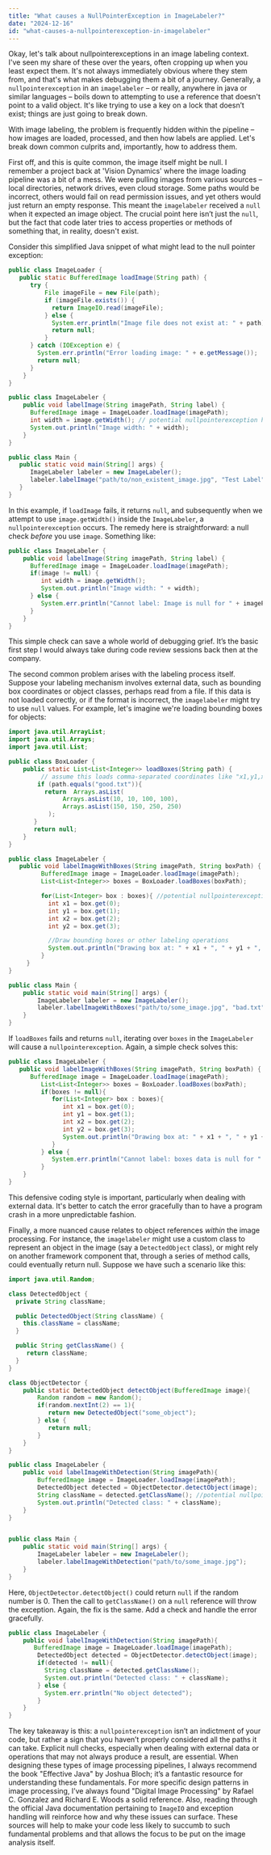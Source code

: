 ```yaml
---
title: "What causes a NullPointerException in ImageLabeler?"
date: "2024-12-16"
id: "what-causes-a-nullpointerexception-in-imagelabeler"
---
```


Okay, let's talk about nullpointerexceptions in an image labeling context. I've seen my share of these over the years, often cropping up when you least expect them. It's not always immediately obvious where they stem from, and that's what makes debugging them a bit of a journey. Generally, a `nullpointerexception` in an `imagelabeler` – or really, anywhere in java or similar languages – boils down to attempting to use a reference that doesn't point to a valid object. It's like trying to use a key on a lock that doesn’t exist; things are just going to break down.

With image labeling, the problem is frequently hidden within the pipeline – how images are loaded, processed, and then how labels are applied. Let's break down common culprits and, importantly, how to address them.

First off, and this is quite common, the image itself might be null. I remember a project back at 'Vision Dynamics' where the image loading pipeline was a bit of a mess. We were pulling images from various sources – local directories, network drives, even cloud storage. Some paths would be incorrect, others would fail on read permission issues, and yet others would just return an empty response. This meant the `imagelabeler` received a `null` when it expected an image object. The crucial point here isn’t just the `null`, but the fact that code later tries to access properties or methods of something that, in reality, doesn't exist.

Consider this simplified Java snippet of what might lead to the null pointer exception:

```java
public class ImageLoader {
   public static BufferedImage loadImage(String path) {
      try {
          File imageFile = new File(path);
          if (imageFile.exists()) {
            return ImageIO.read(imageFile);
          } else {
            System.err.println("Image file does not exist at: " + path);
            return null;
          }
      } catch (IOException e) {
        System.err.println("Error loading image: " + e.getMessage());
        return null;
      }
    }
}

public class ImageLabeler {
    public void labelImage(String imagePath, String label) {
      BufferedImage image = ImageLoader.loadImage(imagePath);
      int width = image.getWidth(); // potential nullpointerexception here
      System.out.println("Image width: " + width);
    }
}

public class Main {
   public static void main(String[] args) {
      ImageLabeler labeler = new ImageLabeler();
      labeler.labelImage("path/to/non_existent_image.jpg", "Test Label");
   }
}
```

In this example, if `loadImage` fails, it returns `null`, and subsequently when we attempt to use `image.getWidth()` inside the `ImageLabeler`, a `nullpointerexception` occurs. The remedy here is straightforward: a null check *before* you use `image`. Something like:

```java
public class ImageLabeler {
    public void labelImage(String imagePath, String label) {
      BufferedImage image = ImageLoader.loadImage(imagePath);
      if(image != null) {
         int width = image.getWidth();
         System.out.println("Image width: " + width);
      } else {
         System.err.println("Cannot label: Image is null for " + imagePath);
      }
    }
}
```

This simple check can save a whole world of debugging grief. It’s the basic first step I would always take during code review sessions back then at the company.

The second common problem arises with the labeling process itself. Suppose your labeling mechanism involves external data, such as bounding box coordinates or object classes, perhaps read from a file. If this data is not loaded correctly, or if the format is incorrect, the `imagelabeler` might try to use `null` values. For example, let's imagine we're loading bounding boxes for objects:

```java
import java.util.ArrayList;
import java.util.Arrays;
import java.util.List;

public class BoxLoader {
    public static List<List<Integer>> loadBoxes(String path) {
         // assume this loads comma-separated coordinates like "x1,y1,x2,y2"
        if (path.equals("good.txt")){
          return  Arrays.asList(
               Arrays.asList(10, 10, 100, 100),
               Arrays.asList(150, 150, 250, 250)
           );
       }
       return null;
    }
}

public class ImageLabeler {
   public void labelImageWithBoxes(String imagePath, String boxPath) {
         BufferedImage image = ImageLoader.loadImage(imagePath);
         List<List<Integer>> boxes = BoxLoader.loadBoxes(boxPath);

         for(List<Integer> box : boxes){ //potential nullpointerexception
           int x1 = box.get(0);
           int y1 = box.get(1);
           int x2 = box.get(2);
           int y2 = box.get(3);

           //Draw bounding boxes or other labeling operations
           System.out.println("Drawing box at: " + x1 + ", " + y1 + ", " + x2 + ", " + y2);
         }
     }
}

public class Main {
    public static void main(String[] args) {
        ImageLabeler labeler = new ImageLabeler();
        labeler.labelImageWithBoxes("path/to/some_image.jpg", "bad.txt");
    }
}
```

If `loadBoxes` fails and returns `null`, iterating over `boxes` in the `ImageLabeler` will cause a `nullpointerexception`. Again, a simple check solves this:

```java
public class ImageLabeler {
   public void labelImageWithBoxes(String imagePath, String boxPath) {
      BufferedImage image = ImageLoader.loadImage(imagePath);
         List<List<Integer>> boxes = BoxLoader.loadBoxes(boxPath);
         if(boxes != null){
            for(List<Integer> box : boxes){
               int x1 = box.get(0);
               int y1 = box.get(1);
               int x2 = box.get(2);
               int y2 = box.get(3);
               System.out.println("Drawing box at: " + x1 + ", " + y1 + ", " + x2 + ", " + y2);
            }
         } else {
            System.err.println("Cannot label: boxes data is null for " + boxPath);
         }
    }
}
```

This defensive coding style is important, particularly when dealing with external data. It's better to catch the error gracefully than to have a program crash in a more unpredictable fashion.

Finally, a more nuanced cause relates to object references *within* the image processing. For instance, the `imagelabeler` might use a custom class to represent an object in the image (say a `DetectedObject` class), or might rely on another framework component that, through a series of method calls, could eventually return null. Suppose we have such a scenario like this:

```java
import java.util.Random;

class DetectedObject {
  private String className;

  public DetectedObject(String className) {
    this.className = className;
  }

  public String getClassName() {
     return className;
  }
}

class ObjectDetector {
    public static DetectedObject detectObject(BufferedImage image){
        Random random = new Random();
        if(random.nextInt(2) == 1){
           return new DetectedObject("some_object");
        } else {
           return null;
        }
    }
}

public class ImageLabeler {
    public void labelImageWithDetection(String imagePath){
        BufferedImage image = ImageLoader.loadImage(imagePath);
        DetectedObject detected = ObjectDetector.detectObject(image);
        String className = detected.getClassName(); //potential nullpointerexception
        System.out.println("Detected class: " + className);
    }
}


public class Main {
    public static void main(String[] args) {
        ImageLabeler labeler = new ImageLabeler();
        labeler.labelImageWithDetection("path/to/some_image.jpg");
    }
}

```

Here, `ObjectDetector.detectObject()` could return `null` if the random number is 0. Then the call to `getClassName()` on a `null` reference will throw the exception. Again, the fix is the same. Add a check and handle the error gracefully.

```java
public class ImageLabeler {
    public void labelImageWithDetection(String imagePath){
       BufferedImage image = ImageLoader.loadImage(imagePath);
        DetectedObject detected = ObjectDetector.detectObject(image);
        if(detected != null){
          String className = detected.getClassName();
          System.out.println("Detected class: " + className);
        } else {
          System.err.println("No object detected");
        }
    }
}
```

The key takeaway is this: a `nullpointerexception` isn’t an indictment of your code, but rather a sign that you haven’t properly considered all the paths it can take. Explicit null checks, especially when dealing with external data or operations that may not always produce a result, are essential. When designing these types of image processing pipelines, I always recommend the book "Effective Java" by Joshua Bloch; it’s a fantastic resource for understanding these fundamentals. For more specific design patterns in image processing, I’ve always found "Digital Image Processing" by Rafael C. Gonzalez and Richard E. Woods a solid reference. Also, reading through the official Java documentation pertaining to `ImageIO` and exception handling will reinforce how and why these issues can surface. These sources will help to make your code less likely to succumb to such fundamental problems and that allows the focus to be put on the image analysis itself.

